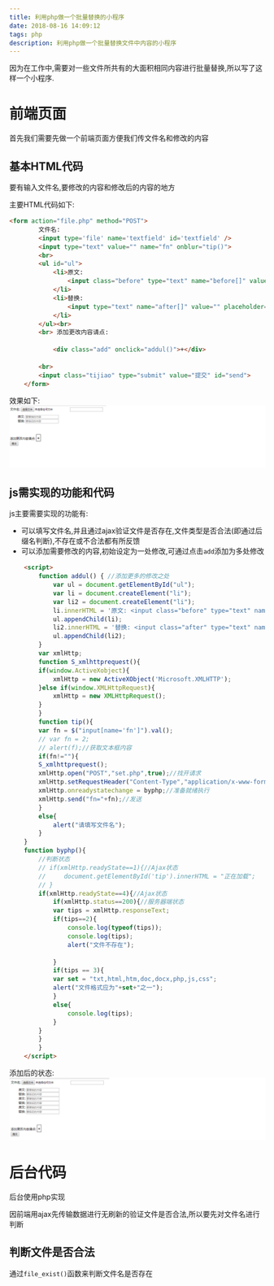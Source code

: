```yaml
---
title: 利用php做一个批量替换的小程序
date: 2018-08-16 14:09:12
tags: php
description: 利用php做一个批量替换文件中内容的小程序
---
```


因为在工作中,需要对一些文件所共有的大面积相同内容进行批量替换,所以写了这样一个小程序.

# 前端页面
首先我们需要先做一个前端页面方便我们传文件名和修改的内容

## 基本HTML代码
要有输入文件名,要修改的内容和修改后的内容的地方

主要HTML代码如下: 

```html
<form action="file.php" method="POST">
        文件名:
        <input type='file' name='textfield' id='textfield' />  
        <input type="text" value="" name="fn" onblur="tip()">
        <br>
        <ul id="ul">
            <li>原文:
                <input class="before" type="text" name="before[]" value="" placeholder="要替换的内容">
            </li>
            <li>替换:
                <input type="text" name="after[]" value="" placeholder="替换后的内容">
            </li>
        </ul><br>
        <br> 添加更改内容请点:
        
            <div class="add" onclick="addul()">+</div>

        <br>
        <input class="tijiao" type="submit" value="提交" id="send">
    </form>
```  

效果如下:
![效果](利用php做一个批量替换的小程序/前端.png)



## js需实现的功能和代码

js主要需要实现的功能有:

+ 可以填写文件名,并且通过ajax验证文件是否存在,文件类型是否合法(即通过后缀名判断),不存在或不合法都有所反馈
+ 可以添加需要修改的内容,初始设定为一处修改,可通过点击`add`添加为多处修改

```html
    <script>
        function addul() { //添加更多的修改之处
            var ul = document.getElementById("ul");
            var li = document.createElement("li");
            var li2 = document.createElement("li");
            li.innerHTML = '原文: <input class="before" type="text" name="before[]" value="" placeholder="要替换的内容">';
            ul.appendChild(li);
            li2.innerHTML = '替换: <input class="after" type="text" name="after[]" value="" placeholder="替换后的内容">';
            ul.appendChild(li2);
        }
        var xmlHttp;
        function S_xmlhttprequest(){
        if(window.ActiveXobject){
            xmlHttp = new ActiveXObject('Microsoft.XMLHTTP');
        }else if(window.XMLHttpRequest){
            xmlHttp = new XMLHttpRequest();
        }
        }
        function tip(){
        var fn = $("input[name='fn']").val();
        // var fn = 2;
        // alert(f);//获取文本框内容
        if(fn!=""){
        S_xmlhttprequest();
        xmlHttp.open("POST","set.php",true);//找开请求
        xmlHttp.setRequestHeader("Content-Type","application/x-www-form-urlencoded"); 
        xmlHttp.onreadystatechange = byphp;//准备就绪执行
        xmlHttp.send("fn="+fn);//发送
        }
        else{
            alert("请填写文件名");
        }
    }
    function byphp(){
        //判断状态
        // if(xmlHttp.readyState==1){//Ajax状态
        //     document.getElementById('tip').innerHTML = "正在加载";
        // }
        if(xmlHttp.readyState==4){//Ajax状态
            if(xmlHttp.status==200){//服务器端状态
            var tips = xmlHttp.responseText;
            if(tips==2){
                console.log(typeof(tips));
                console.log(tips);
                alert("文件不存在");
                
            }  
            if(tips == 3){
            var set = "txt,html,htm,doc,docx,php,js,css";
            alert("文件格式应为"+set+"之一");
            }  
            else{
                console.log(tips); 
            }
        }
        }
        }
    </script>
```
添加后的状态:
![添加](利用php做一个批量替换的小程序/添加后.png)


# 后台代码
后台使用php实现

因前端用ajax先传输数据进行无刷新的验证文件是否合法,所以要先对文件名进行判断
## 判断文件是否合法

通过`file_exist()`函数来判断文件名是否存在









